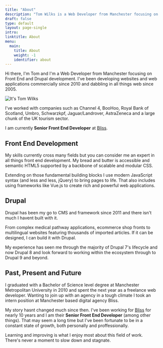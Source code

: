 ```yaml
---
title: "About"
description: "Tom Wilks is a Web Developer from Manchester focusing on Front-end and Drupal development. Tom Wilks has been Developing websites and web applications commercially since 2010 and dabbling in all things web since 2005."
draft: false
type: default
layout: page-single
intro: 
linktitle: About
menu: 
  main:
    title: About
    weight: -1
    identifier: about
---
```

Hi there, I'm Tom and I'm a Web Developer from Manchester focusing on Front End and Drupal development. I've been developing websites and web applications commercially since 2010 and dabbling in all things web since 2005.

![It's Tom Wilks](/images/tom-wilks.jpg)

I've worked with companies such as Channel 4, BooHoo, Royal Bank of Scotland, Umbro, Schwarzkpf, Jaguar/Landrover, AstraZeneca and a large chunk of the UK tourism sector.

I am currently **Senior Front End Developer** at [Bliss](https://thisisbliss.com).

## Front End Development

My skills currently cross many fields but you can consider me an expert in all things front end development. My bread and butter is accessible and semantic HTML5 supported by a backbone of scalable and modular CSS.

Extending on those fundamental building blocks I use modern JavaScript syntax (and less and less, jQuery) to bring pages to life. That also includes using frameworks like Vue.js to create rich and powerful web applications.

## Drupal

Drupal has been my go to CMS and framework since 2011 and there isn't much I havent built with it.

From complex medical pathway applications, ecommerce shop fronts to multilingual websites featuring thousands of imported articles. If it can be designed, I can build it with Drupal.

My experience has seen me through the majority of Drupal 7's lifecycle and now Drupal 8 and look forward to working within the ecosystem through to Drupal 9 and beyond.

## Past, Present and Future

I graduated with a Bachelor of Science level degree at Manchester Metropolitan University in 2010 and spent the next year as a freelance web developer. Wanting to join up with an agency in a tough climate I took an intern position at Manchester based digital agency Bliss.

My story hasnt changed much since then. I've been working for [Bliss](https://thisisbliss.com) for nearly 10 years and I am their **Senior Front End Developer** (among other things). That may seem a long time but I've been fortunate to be in a constant state of growth, both personally and proffessionally. 

Learning and improving is what I enjoy most about this field of work. There's never a moment to slow down and stagnate.


